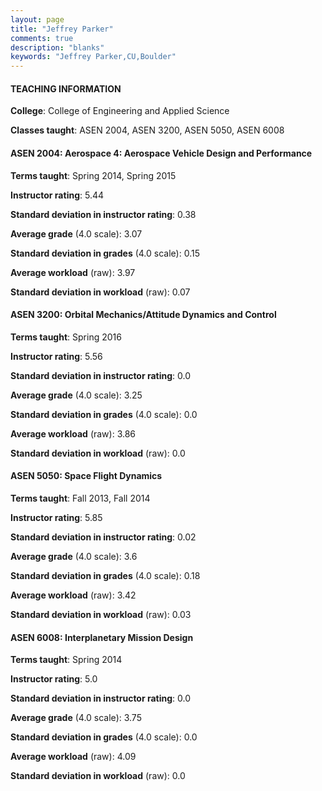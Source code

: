 ```yaml
---
layout: page
title: "Jeffrey Parker" 
comments: true
description: "blanks"
keywords: "Jeffrey Parker,CU,Boulder"
---
```

<head>
<script src="https://ajax.googleapis.com/ajax/libs/jquery/2.1.3/jquery.min.js"></script>
<script src="https://dl.dropboxusercontent.com/s/pc42nxpaw1ea4o9/highcharts.js?dl=0"></script>
<!-- <script src="../assets/js/highcharts.js"></script> -->
<style type="text/css">@font-face {
	font-family: "Bebas Neue";
	src: url(https://www.filehosting.org/file/details/544349/BebasNeue Regular.otf) format("opentype");
	}
	h1.Bebas { 
		font-family: "Bebas Neue", Verdana, Tahoma;
	}
</style>
</head>
	   
#### TEACHING INFORMATION

**College**: College of Engineering and Applied Science

**Classes taught**: ASEN 2004, ASEN 3200, ASEN 5050, ASEN 6008

#### ASEN 2004: Aerospace 4: Aerospace Vehicle Design and Performance

**Terms taught**: Spring 2014, Spring 2015

**Instructor rating**: 5.44

**Standard deviation in instructor rating**: 0.38

**Average grade** (4.0 scale): 3.07

**Standard deviation in grades** (4.0 scale): 0.15

**Average workload** (raw): 3.97

**Standard deviation in workload** (raw): 0.07

#### ASEN 3200: Orbital Mechanics/Attitude Dynamics and Control

**Terms taught**: Spring 2016

**Instructor rating**: 5.56

**Standard deviation in instructor rating**: 0.0

**Average grade** (4.0 scale): 3.25

**Standard deviation in grades** (4.0 scale): 0.0

**Average workload** (raw): 3.86

**Standard deviation in workload** (raw): 0.0

#### ASEN 5050: Space Flight Dynamics

**Terms taught**: Fall 2013, Fall 2014

**Instructor rating**: 5.85

**Standard deviation in instructor rating**: 0.02

**Average grade** (4.0 scale): 3.6

**Standard deviation in grades** (4.0 scale): 0.18

**Average workload** (raw): 3.42

**Standard deviation in workload** (raw): 0.03

#### ASEN 6008: Interplanetary Mission Design

**Terms taught**: Spring 2014

**Instructor rating**: 5.0

**Standard deviation in instructor rating**: 0.0

**Average grade** (4.0 scale): 3.75

**Standard deviation in grades** (4.0 scale): 0.0

**Average workload** (raw): 4.09

**Standard deviation in workload** (raw): 0.0

